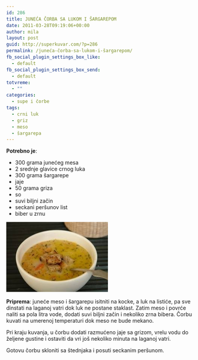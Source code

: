 ```yaml
---
id: 286
title: JUNEĆA ČORBA SA LUKOM I ŠARGAREPOM
date: 2011-03-28T09:19:06+00:00
author: mila
layout: post
guid: http://superkuvar.com/?p=286
permalink: /juneća-čorba-sa-lukom-i-šargarepom/
fb_social_plugin_settings_box_like:
  - default
fb_social_plugin_settings_box_send:
  - default
totvreme:
  - ""
categories:
  - supe i čorbe
tags:
  - crni luk
  - griz
  - meso
  - šargarepa
---
```

**Potrebno je**:

  * 300 grama junećeg mesa
  * 2 srednje glavice crnog luka
  * 300 grama šargarepe
  * jaje
  * 50 grama griza
  * so
  * suvi biljni začin
  * seckani peršunov list
  * biber u zrnu

<img class="alignnone size-full wp-image-724" title="junecacorbasasargarepom" src="/wp-content/uploads/2011/03/junecacorbasasargarepom.jpg" alt="" width="271" height="186" /> 

**Priprema**: juneće meso i šargarepu isitniti na kocke, a luk na listiće, pa sve dinstati na laganoj vatri dok luk ne postane staklast. Zatim meso i povrće naliti sa pola litra vode, dodati suvi biljni začin i nekoliko zrna bibera. Čorbu kuvati na umerenoj temperaturi dok meso ne bude mekano.

Pri kraju kuvanja, u čorbu dodati razmućeno jaje sa grizom, vrelu vodu do željene gustine i ostaviti da vri još nekoliko minuta na laganoj vatri.

Gotovu čorbu skloniti sa štednjaka i posuti seckanim peršunom.